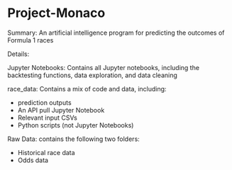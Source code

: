 # Project-Monaco
Summary: An artificial intelligence program for predicting the outcomes of Formula 1 races

Details:

Jupyter Notebooks: Contains all Jupyter notebooks, including the backtesting functions, data exploration, and data cleaning

race_data: Contains a mix of code and data, including:
- prediction outputs
- An API pull Jupyter Notebook
- Relevant input CSVs
- Python scripts (not Jupyter Notebooks)

Raw Data: contains the following two folders:
- Historical race data
- Odds data 
